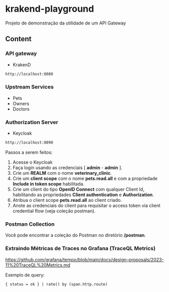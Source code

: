 # krakend-playground

Projeto de demonstração da utilidade de um API Gateway

## Content

### API gateway

- KrakenD

```bash
http://localhost:8080
```

### Upstream Services

- Pets
- Owners
- Doctors

### Authorization Server

- Keycloak
```bash
http://localhost:8090
```

Passos a serem feitos:

1. Acesse o Keycloak
2. Faça login usando as credenciais [ **admin** - **admin** ].
3. Crie um **REALM** com o nome **veterinary_clinic**.
4. Crie um **client scope** com o nome **pets.read.all** e com a propriedade **Include in token scope** habilitada.
5. Crie um client do tipo **OpenID Connect** com qualquer Client Id, habilitando as propriedades **Client authentication** e **Authorization**.
6. Atribua o client scope **pets.read.all** ao client criado.
7. Anote as credenciais do client para requisitar o access token via client credential flow (veja coleção postman).

### Postman Collection
Você pode encontrar a coleção do Postman no diretório **/postman**.

### Extraindo Métricas de Traces no Grafana (TraceQL Metrics)

https://github.com/grafana/tempo/blob/main/docs/design-proposals/2023-11%20TraceQL%20Metrics.md

Exemplo de query:
```
{ status = ok } | rate() by (span.http.route)
```
